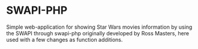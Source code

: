 # SWAPI-PHP
Simple web-application for showing Star Wars movies information by using the SWAPI through swapi-php originally developed by Ross Masters, here used with a few changes as function additions.
